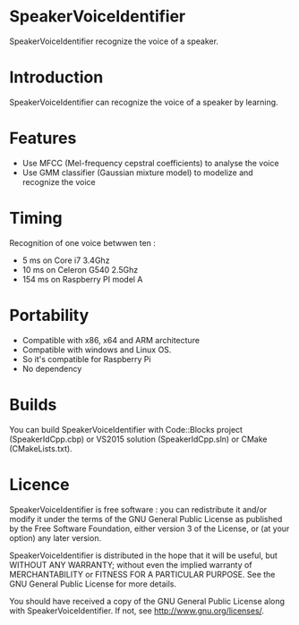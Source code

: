 SpeakerVoiceIdentifier
======================
SpeakerVoiceIdentifier recognize the voice of a speaker.

Introduction
============
SpeakerVoiceIdentifier can recognize the voice of a speaker by learning.

Features
========
 - Use MFCC (Mel-frequency cepstral coefficients) to analyse the voice
 - Use GMM classifier (Gaussian mixture model) to modelize and recognize the voice

Timing
======
Recognition of one voice betwwen ten :
 - 5 ms on Core i7 3.4Ghz
 - 10 ms on Celeron G540 2.5Ghz
 - 154 ms on Raspberry PI model A 
 
Portability
===========
 - Compatible with x86, x64 and ARM architecture
 - Compatible with windows and Linux OS.
 - So it's compatible for Raspberry Pi
 - No dependency

Builds
======
You can build SpeakerVoiceIdentifier with Code::Blocks project (SpeakerIdCpp.cbp) or VS2015 solution (SpeakerIdCpp.sln) or CMake (CMakeLists.txt).

Licence
=======
SpeakerVoiceIdentifier is free software : you can redistribute it and/or modify it under the terms of the GNU General Public License as published by the Free Software Foundation, either version 3 of the License, or (at your option) any later version.

SpeakerVoiceIdentifier is distributed in the hope that it will be useful, but WITHOUT ANY WARRANTY; without even the implied warranty of MERCHANTABILITY or FITNESS FOR A PARTICULAR PURPOSE. See the GNU General Public License for more details.

You should have received a copy of the GNU General Public License along with SpeakerVoiceIdentifier. If not, see http://www.gnu.org/licenses/.
